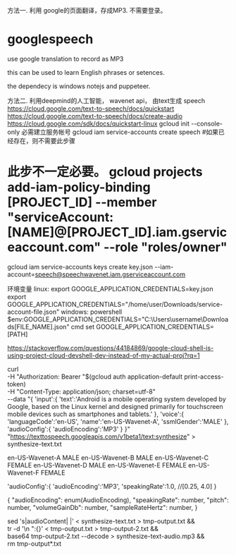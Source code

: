 方法一. 利用 google的页面翻译，存成MP3. 不需要登录。
# googlespeech
use google translation to record as MP3

this can be used to learn English phrases or setences.

the dependecy is windows notejs and puppeteer.

方法二. 利用deepmind的人工智能， wavenet api， 由text生成 speech
https://cloud.google.com/text-to-speech/docs/quickstart
https://cloud.google.com/text-to-speech/docs/create-audio
https://cloud.google.com/sdk/docs/quickstart-linux
gcloud init --console-only
必需建立服务帐号
gcloud iam service-accounts create speech  #如果已经存在，则不需要此步骤
# 此步不一定必要。 gcloud projects add-iam-policy-binding [PROJECT_ID] --member "serviceAccount:[NAME]@[PROJECT_ID].iam.gserviceaccount.com" --role "roles/owner"
gcloud iam service-accounts keys create key.json --iam-account=speech@speechwavenet.iam.gserviceaccount.com

环境变量
linux:
export GOOGLE_APPLICATION_CREDENTIALS=key.json
export GOOGLE_APPLICATION_CREDENTIALS="/home/user/Downloads/service-account-file.json"
windows:
powershell
$env:GOOGLE_APPLICATION_CREDENTIALS="C:\Users\username\Downloads\[FILE_NAME].json"
cmd
set GOOGLE_APPLICATION_CREDENTIALS=[PATH]

https://stackoverflow.com/questions/44184869/google-cloud-shell-is-using-project-cloud-devshell-dev-instead-of-my-actual-proj?rq=1
    
    
    
curl \
  -H "Authorization: Bearer "$(gcloud auth application-default print-access-token) \
  -H "Content-Type: application/json; charset=utf-8" \
  --data "{
    'input':{
      'text':'Android is a mobile operating system developed by Google,
         based on the Linux kernel and designed primarily for
         touchscreen mobile devices such as smartphones and tablets.'
    },
    'voice':{
      'languageCode':'en-US',
      'name':'en-US-Wavenet-A',
      'ssmlGender':'MALE'
    },
    'audioConfig':{
      'audioEncoding':'MP3'
    }
  }" "https://texttospeech.googleapis.com/v1beta1/text:synthesize" > synthesize-text.txt

en-US-Wavenet-A	MALE
en-US-Wavenet-B	MALE
en-US-Wavenet-C	FEMALE
en-US-Wavenet-D	MALE
en-US-Wavenet-E	FEMALE
en-US-Wavenet-F	FEMALE

'audioConfig':{
      'audioEncoding':'MP3',
      'speakingRate':1.0, //[0.25, 4.0]
}
    
{
  "audioEncoding": enum(AudioEncoding),
  "speakingRate": number,
  "pitch": number,
  "volumeGainDb": number,
  "sampleRateHertz": number,
}
  
  
sed 's|audioContent| |' < synthesize-text.txt > tmp-output.txt && \
tr -d '\n ":{}' < tmp-output.txt > tmp-output-2.txt && \
base64 tmp-output-2.txt --decode > synthesize-text-audio.mp3 && \
rm tmp-output*.txt
